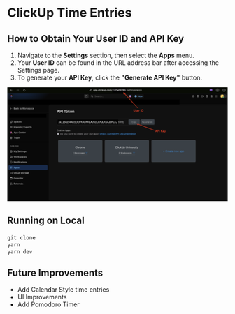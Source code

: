
# ClickUp Time Entries


## How to Obtain Your User ID and API Key

1.  Navigate to the **Settings** section, then select the **Apps** menu.
2.  Your **User ID** can be found in the URL address bar after accessing the Settings page.
3.  To generate your **API Key**, click the **"Generate API Key"** button.

![Home](https://github.com/fiqridwi/clickup-time-entries/blob/main/src/assets/images/api-key.png)

## Running on Local

    git clone
    yarn
    yarn dev


## Future Improvements
- Add Calendar Style time entries
- UI Improvements
- Add Pomodoro Timer

